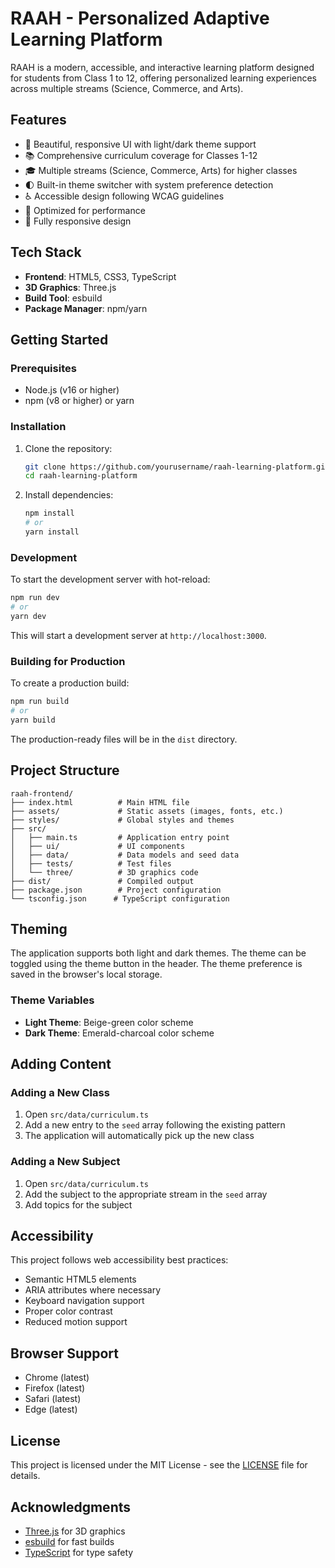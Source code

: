 # RAAH - Personalized Adaptive Learning Platform

RAAH is a modern, accessible, and interactive learning platform designed for students from Class 1 to 12, offering personalized learning experiences across multiple streams (Science, Commerce, and Arts).

## Features

- 🎨 Beautiful, responsive UI with light/dark theme support
- 📚 Comprehensive curriculum coverage for Classes 1-12
- 🎓 Multiple streams (Science, Commerce, Arts) for higher classes
- 🌓 Built-in theme switcher with system preference detection
- ♿ Accessible design following WCAG guidelines
- 🚀 Optimized for performance
- 📱 Fully responsive design

## Tech Stack

- **Frontend**: HTML5, CSS3, TypeScript
- **3D Graphics**: Three.js
- **Build Tool**: esbuild
- **Package Manager**: npm/yarn

## Getting Started

### Prerequisites

- Node.js (v16 or higher)
- npm (v8 or higher) or yarn

### Installation

1. Clone the repository:
   ```bash
   git clone https://github.com/yourusername/raah-learning-platform.git
   cd raah-learning-platform
   ```

2. Install dependencies:
   ```bash
   npm install
   # or
   yarn install
   ```

### Development

To start the development server with hot-reload:

```bash
npm run dev
# or
yarn dev
```

This will start a development server at `http://localhost:3000`.

### Building for Production

To create a production build:

```bash
npm run build
# or
yarn build
```

The production-ready files will be in the `dist` directory.

## Project Structure

```
raah-frontend/
├── index.html          # Main HTML file
├── assets/             # Static assets (images, fonts, etc.)
├── styles/             # Global styles and themes
├── src/
│   ├── main.ts         # Application entry point
│   ├── ui/             # UI components
│   ├── data/           # Data models and seed data
│   ├── tests/          # Test files
│   └── three/          # 3D graphics code
├── dist/               # Compiled output
├── package.json        # Project configuration
└── tsconfig.json      # TypeScript configuration
```

## Theming

The application supports both light and dark themes. The theme can be toggled using the theme button in the header. The theme preference is saved in the browser's local storage.

### Theme Variables

- **Light Theme**: Beige-green color scheme
- **Dark Theme**: Emerald-charcoal color scheme

## Adding Content

### Adding a New Class

1. Open `src/data/curriculum.ts`
2. Add a new entry to the `seed` array following the existing pattern
3. The application will automatically pick up the new class

### Adding a New Subject

1. Open `src/data/curriculum.ts`
2. Add the subject to the appropriate stream in the `seed` array
3. Add topics for the subject

## Accessibility

This project follows web accessibility best practices:

- Semantic HTML5 elements
- ARIA attributes where necessary
- Keyboard navigation support
- Proper color contrast
- Reduced motion support

## Browser Support

- Chrome (latest)
- Firefox (latest)
- Safari (latest)
- Edge (latest)

## License

This project is licensed under the MIT License - see the [LICENSE](LICENSE) file for details.

## Acknowledgments

- [Three.js](https://threejs.org/) for 3D graphics
- [esbuild](https://esbuild.github.io/) for fast builds
- [TypeScript](https://www.typescriptlang.org/) for type safety
